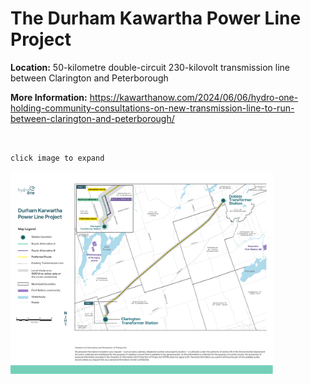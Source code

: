 # The Durham Kawartha Power Line Project

**Location:** 50-kilometre double-circuit 230-kilovolt transmission line between Clarington and Peterborough

**More Information:** https://kawarthanow.com/2024/06/06/hydro-one-holding-community-consultations-on-new-transmission-line-to-run-between-clarington-and-peterborough/

<br>

`click image to expand`

<a href="https://kawarthanow.com/wp-content/uploads/2024/06/durham-kawartha-project-line-map.pdf"><img src="durham-kawartha-project-line-map.pdf-page0.PNG" alt="HydroOne map" style="width:420px;"></a>
